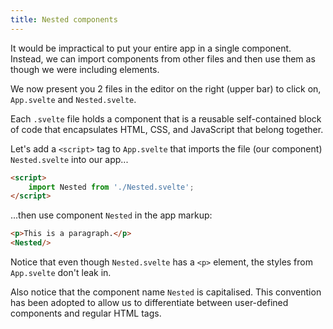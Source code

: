 ```yaml
---
title: Nested components
---
```


It would be impractical to put your entire app in a single component. Instead, we can import components from other files and then use them as though we were including elements.

We now present you 2 files in the editor on the right (upper bar) to click on, `App.svelte` and `Nested.svelte`.

Each `.svelte` file holds a component that is a reusable self-contained block of code that encapsulates HTML, CSS, and JavaScript that belong together.

Let's add a `<script>` tag to `App.svelte` that imports the file (our component) `Nested.svelte` into our app...

```html
<script>
	import Nested from './Nested.svelte';
</script>
```

...then use component `Nested` in the app markup:

```html
<p>This is a paragraph.</p>
<Nested/>
```

Notice that even though `Nested.svelte` has a `<p>` element, the styles from `App.svelte` don't leak in.

Also notice that the component name `Nested` is capitalised. This convention has been adopted to allow us to differentiate between user-defined components and regular HTML tags.
